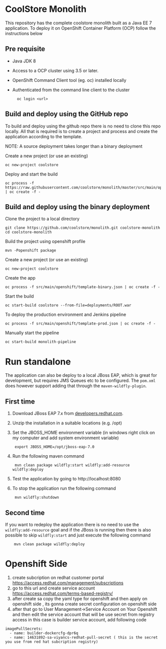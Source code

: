 # CoolStore Monolith

This repository has the complete coolstore monolith built as a Java EE 7 application. To deploy it on OpenShift Container Platform (OCP) follow the instructions below




## Pre requisite
* Java JDK 8
* Access to a OCP cluster using 3.5 or later.
* OpenShift Command Client tool (eg. oc) installed locally
* Authenticated from the command line client to the cluster

        oc login <url>


## Build and deploy using the GitHub repo
To build and deploy using the github repo there is no need to clone this repo locally. All that is required is to create a project and process and create the application according to the template. 

NOTE: A source deployment takes longer than a binary deployment

Create a new project (or use an existing)

    oc new-project coolstore

Deploy and start the build

    oc process -f https://raw.githubusercontent.com/coolstore/monolith/master/src/main/openshift/template.json | oc create -f -

## Build and deploy using the binary deployment

Clone the project to a local directory

    git clone https://github.com/coolstore/monolith.git coolstore-monolith
    cd coolstore-monolith

Build the project using openshift profile 

    mvn -Popenshift package

Create a new project (or use an existing)

    oc new-project coolstore

Create the app

    oc process -f src/main/openshift/template-binary.json | oc create -f -

Start the build

    oc start-build coolstore --from-file=deployments/ROOT.war
    
To deploy the production environment and Jenkins pipeline

    oc process -f src/main/openshift/template-prod.json | oc create -f -
    
Manually start the pipeline

    oc start-build monolith-pipeline



# Run standalone

The application can also be deploy to a local JBoss EAP, which is great for development, but requires JMS Queues etc to be configured. The `pom.xml` does however support adding that through the `maven-wildfly-plugin`.

## First time

1. Download JBoss EAP 7.x from [developers.redhat.com](https://developers.redhat.com/products/eap/download/).
1. Unzip the installation in a suitable locations (e.g. /opt)
1. Set the JBOSS_HOME environment variable (in windows right click on my computer and add system environment variable)

        export JBOSS_HOME=/opt/jboss-eap-7.0

1. Run the following maven command

        mvn clean package wildfly:start wildfly:add-resource wildfly:deploy

1. Test the application by going to http://localhost:8080
1. To stop the application run the following command

        mvn wildfly:shutdown

## Second time

If you want to redeploy the application there is no need to use the `wildfly:add-resource` goal and if the JBoss is running then there is also possible to skip `wildfly:start` and just execute the following command

        mvn clean package wildfly:deploy

Openshift Side
=======

1. create subcription on redhat customer portal https://access.redhat.com/management/subscriptions
2. go to this url and create service account https://access.redhat.com/terms-based-registry/
3. after create sa copy the yaml type for openshift and then apply on openshift side , its gonna create secret configuration on openshift side
4. after that go to User Management->Service Account on Your Openshift and then edit the service account that will be use secret from registry access in this case is builder service account, add following code

```
imagePullSecrets:
  - name: builder-dockercfg-dpr6q
  - name: 14631892-sa-viyancs-redhat-pull-secret ( this is the secret you use from red hat subcription registry)
```


 